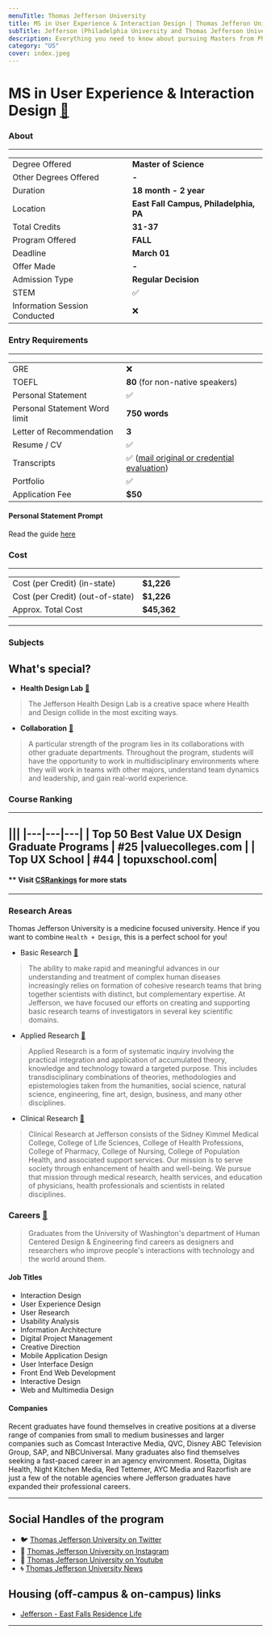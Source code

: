 ```yaml
---
menuTitle: Thomas Jefferson University
title: MS in User Experience & Interaction Design | Thomas Jefferon University
subTitle: Jefferson (Philadelphia University and Thomas Jefferson University) - we are helping you to redefine what's humanly possible.
description: Everything you need to know about pursuing Masters from Philidelphia University in User Experience & Interaction Design in United States.
category: "US"
cover: index.jpeg
---
```


# MS in User Experience & Interaction Design [🔗](https://www.jefferson.edu/academics/colleges-schools-institutes/kanbar-college-of-design-engineering-commerce/school-of-design-engineering/academic-programs/ms-user-experience-interaction-design.html)

### About
---
|   |   |
|---|---|
| Degree Offered |  **Master of Science** |
| Other Degrees Offered| **-**|
| Duration       | **18 month - 2 year**                      |
| Location       | **East Fall Campus, Philadelphia, PA**          |
| Total Credits  | **31-37**                           | 
| Program Offered| **FALL**|
|Deadline| **March 01**  |
|Offer Made| **-**|
|Admission Type| **Regular Decision** |
|STEM| ✅ |
|Information Session Conducted| ❌ |


### Entry Requirements
---
|   |   |
|---|---|
| GRE | ❌ |
| TOEFL       | **80** (for non-native speakers)|
| Personal Statement       | ✅          |
|Personal Statement Word limit| **750 words** |
| Letter of Recommendation  | **3**                           | 
|Resume / CV|✅|
|Transcripts|✅ ([mail original or credential evaluation](https://www.jefferson.edu/university/admissions-office/applying/international-students-jchp-jcrs-jcls.html)) |
|Portfolio|✅ |
|Application Fee| **$50** |


#### Personal Statement Prompt
Read the guide [here](https://www.jefferson.edu/academics/colleges-schools-institutes/skmc/student-resources/student-affairs/career-counseling/personal-statement.html) 



### Cost
---
|   |   |
|---|---|
| Cost (per Credit) (in-state)      | **$1,226**          |
| Cost (per Credit) (out-of-state)      | **$1,226**      |
|Approx. Total Cost| **$45,362**|
---

### Subjects

## What's special?

* **Health Design Lab** [🔗](https://www.healthdesignlab.com/)
> The Jefferson Health Design Lab is a creative space where Health and Design collide in the most exciting ways.

* **Collaboration** [🔗](https://www.jefferson.edu/academics/colleges-schools-institutes/kanbar-college-of-design-engineering-commerce/school-of-design-engineering/academic-programs/ms-user-experience-interaction-design/collaborations-and-partnerships.html)
> A particular strength of the program lies in its collaborations with other graduate departments. Throughout the program, students will have the opportunity to work in multidisciplinary environments where they will work in teams with other majors, understand team dynamics and leadership, and gain real-world experience.


### Course Ranking
---
|||
|---|---|---|
| Top 50 Best Value UX Design Graduate Programs  | **#25**  |valuecolleges.com | 
| Top UX School      | **#44**      | topuxschool.com|
---


#### ** Visit [CSRankings](http://csrankings.org/#/index?all&us) for more stats 

---
### Research Areas
Thomas Jefferson University is a medicine focused university. Hence if you want to combine `Health + Design`, this is a perfect school for you!

* Basic Research [🔗](https://research.jefferson.edu/basic.html)
> The ability to make rapid and meaningful advances in our understanding and treatment of complex human diseases increasingly relies on formation of cohesive research teams that bring together scientists with distinct, but complementary expertise.  At Jefferson, we have focused our efforts on creating and supporting basic research teams of investigators in several key scientific domains.


* Applied Research [🔗](https://research.jefferson.edu/applied.html)
> Applied Research is a form of systematic inquiry involving the practical integration and application of accumulated theory, knowledge and technology toward a targeted purpose. This includes transdisciplinary combinations of theories, methodologies and epistemologies taken from the humanities, social science, natural science, engineering, fine art, design, business, and many other disciplines.

* Clinical Research [🔗](https://research.jefferson.edu/clinical.html)
> Clinical Research at Jefferson consists of the Sidney Kimmel Medical College, College of Life Sciences, College of Health Professions, College of Pharmacy, College of Nursing, College of Population Health, and associated support services. Our mission is to serve society through enhancement of health and well-being. We pursue that mission through medical research, health services, and education of physicians, health professionals and scientists in related disciplines.

### Careers [🔗](https://www.hcde.washington.edu/future/careers)
> Graduates from the University of Washington's department of Human Centered Design & Engineering find careers as designers and researchers who improve people's interactions with technology and the world around them.

#### Job Titles
* Interaction Design
* User Experience Design
* User Research
* Usability Analysis
* Information Architecture
* Digital Project Management
* Creative Direction
* Mobile Application Design
* User Interface Design
* Front End Web Development
* Interactive Design
* Web and Multimedia Design

#### Companies
Recent graduates have found themselves in creative positions at a diverse range of companies from small to medium businesses and larger companies such as Comcast Interactive Media, QVC, Disney ABC Television Group, SAP, and NBCUniversal. Many graduates also find themselves seeking a fast-paced career in an agency environment. Rosetta, Digitas Health, Night Kitchen Media, Red Tettemer, AYC Media and Razorfish are just a few of the notable agencies where Jefferson graduates have expanded their professional careers.

---
## Social Handles of the program

* 🐦  [Thomas Jefferson University on Twitter ](https://twitter.com/JeffersonUniv)  
* 💢  [Thomas Jefferson University on Instagram ](https://www.instagram.com/jeffersonuniv/?hl=en) 
* 🛑  [Thomas Jefferson University on Youtube](https://www.youtube.com/channel/UCfcOCM3JyernfqoNmJqEjpw)
* 🌀  [Thomas Jefferson University News](https://www.jefferson.edu/university/news.html)

## Housing (off-campus & on-campus) links
* [Jefferson - East Falls Residence Life](https://www.facebook.com/JeffersonEastFallsResLife/)


---